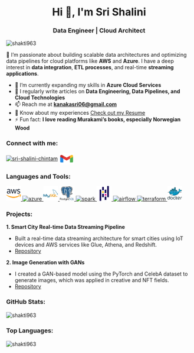 <h1 align="center">Hi 👋, I'm Sri Shalini</h1>
<h3 align="center">Data Engineer | Cloud Architect </h3>

<p align="left"> <img src="https://komarev.com/ghpvc/?username=shakti963&label=Profile%20views&color=0e75b6&style=flat" alt="shakti963" /> </p>

🔭 I’m passionate about building scalable data architectures and optimizing data pipelines for cloud platforms like **AWS** and **Azure**. I have a deep interest in **data integration**, **ETL processes**, and real-time **streaming applications**.

- 🌱 I’m currently expanding my skills in **Azure Cloud Services**
- 📝 I regularly write articles on **Data Engineering, Data Pipelines, and Cloud Technologies**
- 📫 Reach me at **kanakasri06@gmail.com**
- 📄 Know about my experiences [Check out my Resume](https://github.com/shakti963/sri_portfolio/blob/main/MuniKanakaSriShaliniChintam_resume%20(2).pdf)
- ⚡ Fun fact: **I love reading Murakami’s books, especially Norwegian Wood**

<h3 align="left">Connect with me:</h3>
<p align="left">
<a href="https://linkedin.com/in/sri-shalini-chintam" target="_blank"><img align="center" src="https://raw.githubusercontent.com/rahuldkjain/github-profile-readme-generator/master/src/images/icons/Social/linked-in-alt.svg" alt="sri-shalini-chintam" height="30" width="40" /></a>
<a href="mailto:kanakasri06@gmail.com" target="_blank"><img align="center" src="https://raw.githubusercontent.com/rahuldkjain/github-profile-readme-generator/master/src/images/icons/Social/gmail.svg" alt="email" height="30" width="40" /></a>
</p>

<h3 align="left">Languages and Tools:</h3>
<p align="left">
  <a href="https://aws.amazon.com" target="_blank" rel="noreferrer">
    <img src="https://raw.githubusercontent.com/devicons/devicon/master/icons/amazonwebservices/amazonwebservices-original-wordmark.svg" alt="aws" width="40" height="40"/>
  </a>
  <a href="https://azure.microsoft.com/en-in/" target="_blank" rel="noreferrer">
    <img src="https://www.vectorlogo.zone/logos/microsoft_azure/microsoft_azure-icon.svg" alt="azure" width="40" height="40"/>
  </a>
  <a href="https://www.mysql.com/" target="_blank" rel="noreferrer">
    <img src="https://raw.githubusercontent.com/devicons/devicon/master/icons/mysql/mysql-original-wordmark.svg" alt="mysql" width="40" height="40"/>
  </a>
  <a href="https://www.postgresql.org" target="_blank" rel="noreferrer">
    <img src="https://raw.githubusercontent.com/devicons/devicon/master/icons/postgresql/postgresql-original-wordmark.svg" alt="postgresql" width="40" height="40"/>
  </a>
  <a href="https://spark.apache.org/" target="_blank" rel="noreferrer">
    <img src="https://www.vectorlogo.zone/logos/apache_spark/apache_spark-ar21.svg" alt="spark" width="40" height="40"/>
  </a>
  <a href="https://pandas.pydata.org/" target="_blank" rel="noreferrer">
    <img src="https://raw.githubusercontent.com/devicons/devicon/2ae2a900d2f041da66e950e4d48052658d850630/icons/pandas/pandas-original.svg" alt="pandas" width="40" height="40"/>
  </a>
  <a href="https://airflow.apache.org/" target="_blank" rel="noreferrer">
    <img src="https://raw.githubusercontent.com/devicons/devicon/master/icons/apache-airflow/apache-airflow-original-wordmark.svg" alt="airflow" width="40" height="40"/>
  </a>
  <a href="https://www.terraform.io/" target="_blank" rel="noreferrer">
    <img src="https://www.vectorlogo.zone/logos/terraformio/terraformio-icon.svg" alt="terraform" width="40" height="40"/>
  </a>
  <a href="https://www.docker.com/" target="_blank" rel="noreferrer">
    <img src="https://raw.githubusercontent.com/devicons/devicon/master/icons/docker/docker-original-wordmark.svg" alt="docker" width="40" height="40"/>
  </a>
</p>

<h3 align="left">Projects:</h3>


<b>1. Smart City Real-time Data Streaming Pipeline</b>  
- Built a real-time data streaming architecture for smart cities using IoT devices and AWS services like Glue, Athena, and Redshift.
- [Repository](https://github.com/shakti963/smart-city-data-pipeline)

<b>2. Image Generation with GANs</b>  
- I created a GAN-based model using the PyTorch and CelebA dataset to generate images, which was applied in creative and NFT fields.
- [Repository](https://github.com/shakti963/image-generation-gan)

<h3 align="left">GitHub Stats:</h3>
<p><img align="center" src="https://github-readme-stats.vercel.app/api?username=shakti963&show_icons=true&locale=en" alt="shakti963" /></p>

<h3 align="left">Top Languages:</h3>
<p><img align="center" src="https://github-readme-stats.vercel.app/api/top-langs?username=shakti963&show_icons=true&locale=en&layout=compact" alt="shakti963" /></p>
